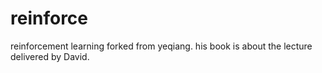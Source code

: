 # reinforce
reinforcement learning forked from yeqiang. his book is about the lecture delivered by David.
